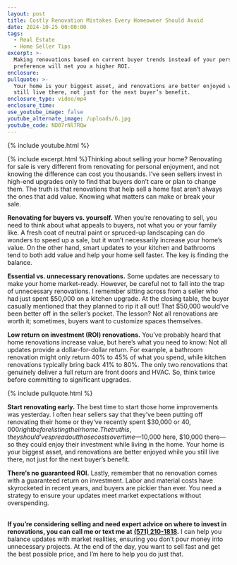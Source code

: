 ```yaml
---
layout: post
title: Costly Renovation Mistakes Every Homeowner Should Avoid
date: 2024-10-25 00:00:00
tags:
  - Real Estate
  - Home Seller Tips
excerpt: >-
  Making renovations based on current buyer trends instead of your personal
  preference will net you a higher ROI.
enclosure:
pullquote: >-
  Your home is your biggest asset, and renovations are better enjoyed while you
  still live there, not just for the next buyer’s benefit.
enclosure_type: video/mp4
enclosure_time:
use_youtube_image: false
youtube_alternate_image: /uploads/6.jpg
youtube_code: ND07rNl7RQw
---
```

{% include youtube.html %}

{% include excerpt.html %}Thinking about selling your home? Renovating for sale is very different from renovating for personal enjoyment, and not knowing the difference can cost you thousands. I’ve seen sellers invest in high-end upgrades only to find that buyers don’t care or plan to change them. The truth is that renovations that help sell a home fast aren’t always the ones that add value. Knowing what matters can make or break your sale.

**Renovating for buyers vs. yourself.** When you’re renovating to sell, you need to think about what appeals to buyers, not what you or your family like. A fresh coat of neutral paint or spruced-up landscaping can do wonders to speed up a sale, but it won’t necessarily increase your home’s value. On the other hand, smart updates to your kitchen and bathrooms tend to both add value and help your home sell faster. The key is finding the balance.

**Essential vs. unnecessary renovations.** Some updates are necessary to make your home market-ready. However, be careful not to fall into the trap of unnecessary renovations. I remember sitting across from a seller who had just spent $50,000 on a kitchen upgrade. At the closing table, the buyer casually mentioned that they planned to rip it all out! That $50,000 would’ve been better off in the seller’s pocket. The lesson? Not all renovations are worth it; sometimes, buyers want to customize spaces themselves.

**Low return on investment (ROI) renovations.** You’ve probably heard that home renovations increase value, but here’s what you need to know: Not all updates provide a dollar-for-dollar return. For example, a bathroom renovation might only return 40% to 45% of what you spend, while kitchen renovations typically bring back 41% to 80%. The only two renovations that genuinely deliver a full return are front doors and HVAC. So, think twice before committing to significant upgrades.

{% include pullquote.html %}

**Start renovating early.** The best time to start those home improvements was yesterday. I often hear sellers say that they’ve been putting off renovating their home or they’ve recently spent $30,000 or $40,000 right before listing their home. The truth is, they should’ve spread out those costs over time—$10,000 here, $10,000 there—so they could enjoy their investment while living in the home. Your home is your biggest asset, and renovations are better enjoyed while you still live there, not just for the next buyer’s benefit.

**There’s no guaranteed ROI.** Lastly, remember that no renovation comes with a guaranteed return on investment. Labor and material costs have skyrocketed in recent years, and buyers are pickier than ever. You need a strategy to ensure your updates meet market expectations without overspending.

<br>**If you’re considering selling and need expert advice on where to invest in renovations, you can call me or text me at** [**(571) 210-1818**](tel:%205712101818)**.** I can help you balance updates with market realities, ensuring you don’t pour money into unnecessary projects. At the end of the day, you want to sell fast and get the best possible price, and I’m here to help you do just that.
